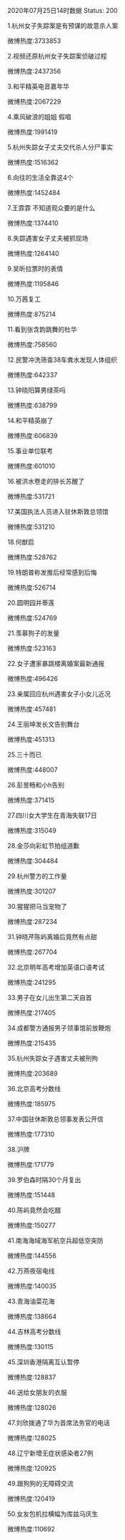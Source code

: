2020年07月25日14时数据
Status: 200

1.杭州女子失踪案是有预谋的故意杀人案

微博热度:3733853

2.视频还原杭州女子失踪案侦破过程

微博热度:2437356

3.和平精英电音嘉年华

微博热度:2067229

4.乘风破浪的姐姐 假唱

微博热度:1991419

5.杭州失踪女子丈夫交代杀人分尸事实

微博热度:1516362

6.向往的生活全靠这4个

微博热度:1452484

7.王霏霏 不知道观众要的是什么

微博热度:1374410

8.失踪遇害女子丈夫被抓现场

微博热度:1264140

9.吴昕拉票时的表情

微博热度:1195846

10.万茜复工

微博热度:875214

11.看到张含韵跳舞的杜华

微博热度:758560

12.民警冲洗筛查38车粪水发现人体组织

微博热度:642337

13.钟晓阳算男绿茶吗

微博热度:638799

14.和平精英崩了

微博热度:606839

15.事业单位联考

微博热度:601010

16.被洪水卷走的排长苏醒了

微博热度:531721

17.美国执法人员进入驻休斯敦总领馆

微博热度:531210

18.何猷启

微博热度:528762

19.特朗普称发推后经常感到后悔

微博热度:526714

20.圆明园并蒂莲

微博热度:524769

21.羡慕狗子的发量

微博热度:523163

22.女子遭家暴跳楼离婚案最新通报

微博热度:496426

23.亲属回应杭州遇害女子小女儿近况

微博热度:457481

24.王丽坤发长文告别舞台

微博热度:451313

25.三十而已

微博热度:448007

26.彭昱畅和小h告别

微博热度:371415

27.四川女大学生在青海失联17日

微博热度:315049

28.金莎向彩虹节拍组道歉

微博热度:304484

29.杭州警方的工作量

微博热度:301207

30.猩猩把马当宠物了

微博热度:287234

31.钟晓芹陈屿离婚后竟然有点甜

微博热度:267704

32.北京明年高考增加英语口语考试

微博热度:241295

33.男子在女儿出生第二天自首

微博热度:217405

34.成都警方通报男子领事馆前放鞭炮

微博热度:215435

35.杭州失踪女子遇害丈夫被刑拘

微博热度:203689

36.北京高考分数线

微博热度:185975

37.中国驻休斯敦总领事发表公开信

微博热度:177310

38.沪牌

微博热度:171779

39.罗伯森时隔30个月复出

微博热度:151448

40.陈屿竟然会吃醋

微博热度:150277

41.南海海域海军航空兵超低空突防

微博热度:144556

42.万燕夜宿电线

微博热度:140035

43.青海油菜花海

微博热度:138664

44.吉林高考分数线

微博热度:130115

45.深圳香港隔离互认暂停

微博热度:128837

46.送给女朋友的衣服

微博热度:128026

47.刘欣拨通了华为首席法务官的电话

微博热度:128025

48.辽宁新增无症状感染者27例

微博热度:120925

49.跟狗狗的无障碍交流

微博热度:120419

50.女友包机拉横幅为库兹马庆生

微博热度:110692

